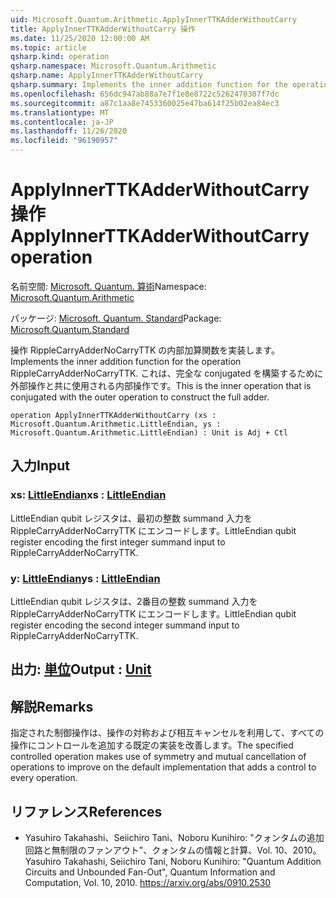 ```yaml
---
uid: Microsoft.Quantum.Arithmetic.ApplyInnerTTKAdderWithoutCarry
title: ApplyInnerTTKAdderWithoutCarry 操作
ms.date: 11/25/2020 12:00:00 AM
ms.topic: article
qsharp.kind: operation
qsharp.namespace: Microsoft.Quantum.Arithmetic
qsharp.name: ApplyInnerTTKAdderWithoutCarry
qsharp.summary: Implements the inner addition function for the operation RippleCarryAdderNoCarryTTK. This is the inner operation that is conjugated with the outer operation to construct the full adder.
ms.openlocfilehash: 656dc947ab88a7e7f1e8e8722c5262470307f7dc
ms.sourcegitcommit: a87c1aa8e7453360025e47ba614f25b02ea84ec3
ms.translationtype: MT
ms.contentlocale: ja-JP
ms.lasthandoff: 11/26/2020
ms.locfileid: "96190957"
---
```

# <a name="applyinnerttkadderwithoutcarry-operation"></a><span data-ttu-id="9bd4b-102">ApplyInnerTTKAdderWithoutCarry 操作</span><span class="sxs-lookup"><span data-stu-id="9bd4b-102">ApplyInnerTTKAdderWithoutCarry operation</span></span>

<span data-ttu-id="9bd4b-103">名前空間: [Microsoft. Quantum. 算術](xref:Microsoft.Quantum.Arithmetic)</span><span class="sxs-lookup"><span data-stu-id="9bd4b-103">Namespace: [Microsoft.Quantum.Arithmetic](xref:Microsoft.Quantum.Arithmetic)</span></span>

<span data-ttu-id="9bd4b-104">パッケージ: [Microsoft. Quantum. Standard](https://nuget.org/packages/Microsoft.Quantum.Standard)</span><span class="sxs-lookup"><span data-stu-id="9bd4b-104">Package: [Microsoft.Quantum.Standard](https://nuget.org/packages/Microsoft.Quantum.Standard)</span></span>


<span data-ttu-id="9bd4b-105">操作 RippleCarryAdderNoCarryTTK の内部加算関数を実装します。</span><span class="sxs-lookup"><span data-stu-id="9bd4b-105">Implements the inner addition function for the operation RippleCarryAdderNoCarryTTK.</span></span> <span data-ttu-id="9bd4b-106">これは、完全な conjugated を構築するために外部操作と共に使用される内部操作です。</span><span class="sxs-lookup"><span data-stu-id="9bd4b-106">This is the inner operation that is conjugated with the outer operation to construct the full adder.</span></span>

```qsharp
operation ApplyInnerTTKAdderWithoutCarry (xs : Microsoft.Quantum.Arithmetic.LittleEndian, ys : Microsoft.Quantum.Arithmetic.LittleEndian) : Unit is Adj + Ctl
```


## <a name="input"></a><span data-ttu-id="9bd4b-107">入力</span><span class="sxs-lookup"><span data-stu-id="9bd4b-107">Input</span></span>

### <a name="xs--littleendian"></a><span data-ttu-id="9bd4b-108">xs: [LittleEndian](xref:Microsoft.Quantum.Arithmetic.LittleEndian)</span><span class="sxs-lookup"><span data-stu-id="9bd4b-108">xs : [LittleEndian](xref:Microsoft.Quantum.Arithmetic.LittleEndian)</span></span>

<span data-ttu-id="9bd4b-109">LittleEndian qubit レジスタは、最初の整数 summand 入力を RippleCarryAdderNoCarryTTK にエンコードします。</span><span class="sxs-lookup"><span data-stu-id="9bd4b-109">LittleEndian qubit register encoding the first integer summand input to RippleCarryAdderNoCarryTTK.</span></span>


### <a name="ys--littleendian"></a><span data-ttu-id="9bd4b-110">y: [LittleEndian](xref:Microsoft.Quantum.Arithmetic.LittleEndian)</span><span class="sxs-lookup"><span data-stu-id="9bd4b-110">ys : [LittleEndian](xref:Microsoft.Quantum.Arithmetic.LittleEndian)</span></span>

<span data-ttu-id="9bd4b-111">LittleEndian qubit レジスタは、2番目の整数 summand 入力を RippleCarryAdderNoCarryTTK にエンコードします。</span><span class="sxs-lookup"><span data-stu-id="9bd4b-111">LittleEndian qubit register encoding the second integer summand input to RippleCarryAdderNoCarryTTK.</span></span>



## <a name="output--unit"></a><span data-ttu-id="9bd4b-112">出力: [単位](xref:microsoft.quantum.lang-ref.unit)</span><span class="sxs-lookup"><span data-stu-id="9bd4b-112">Output : [Unit](xref:microsoft.quantum.lang-ref.unit)</span></span>



## <a name="remarks"></a><span data-ttu-id="9bd4b-113">解説</span><span class="sxs-lookup"><span data-stu-id="9bd4b-113">Remarks</span></span>

<span data-ttu-id="9bd4b-114">指定された制御操作は、操作の対称および相互キャンセルを利用して、すべての操作にコントロールを追加する既定の実装を改善します。</span><span class="sxs-lookup"><span data-stu-id="9bd4b-114">The specified controlled operation makes use of symmetry and mutual cancellation of operations to improve on the default implementation that adds a control to every operation.</span></span>

## <a name="references"></a><span data-ttu-id="9bd4b-115">リファレンス</span><span class="sxs-lookup"><span data-stu-id="9bd4b-115">References</span></span>

- <span data-ttu-id="9bd4b-116">Yasuhiro Takahashi、Seiichiro Tani、Noboru Kunihiro: "クォンタムの追加回路と無制限のファンアウト"、クォンタムの情報と計算、Vol. 10、2010。</span><span class="sxs-lookup"><span data-stu-id="9bd4b-116">Yasuhiro Takahashi, Seiichiro Tani, Noboru Kunihiro: "Quantum Addition Circuits and Unbounded Fan-Out", Quantum Information and Computation, Vol. 10, 2010.</span></span>
  https://arxiv.org/abs/0910.2530